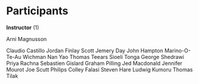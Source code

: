 # Participants

**Instructor** (1)

Arni Magnusson

Claudio Castillo Jordan
Finlay Scott
Jemery Day
John Hampton
Marino-O-Te-Au Wichman
Nan Yao
Thomas Teears
Sioeli Tonga
George Shedrawi
Priya Rachna
Sebastien Gislard
Graham Pilling
Jed Macdonald
Jennifer Mourot 
Joe Scutt Philips
Colley Falasi
Steven Hare
Ludwig Kumoru
Thomas Tilak 
